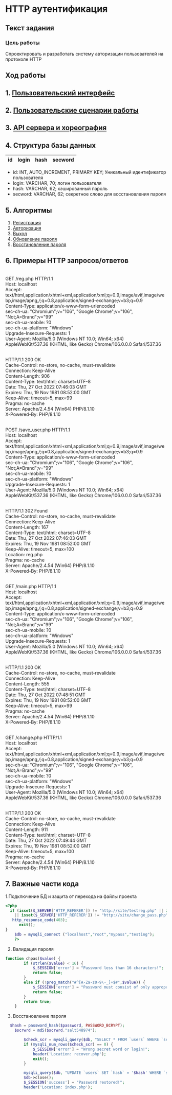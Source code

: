 # HTTP аутентификация
## Текст задания
### Цель работы
Спроектировать и разработать систему авторизации пользователей на протоколе HTTP
## Ход работы
## 1. [Пользовательский интерфейс](https://www.figma.com/file/XeUCWHBwbvV7h9eH9o9MkQ/Web-Page)
## 2. [Пользовательские сценарии работы](https://imgur.com/a/tltvChs)
## 3. [API сервера и хореография](https://imgur.com/a/KxFuDwA)
## 4. Структура базы данных
| id | login | hash | secword |
|:---|:------|:-----|:--------|
- id: INT, AUTO_INCREMENT, PRIMARY KEY;
Уникальный идентификатор пользователя
- login: VARCHAR, 70;
логин пользователя
- hash: VARCHAR, 62;
хэшированный пароль
- secword: VARCHAR, 62;
секретное слово для восстановления пароля
## 5. Алгоритмы
1. [Регистрация](https://imgur.com/a/v0FjTse)
2. [Авторизация](https://imgur.com/a/1pyMENC)
3. [Выход](https://imgur.com/a/J0175Fl)
4. [Обновление пароля](https://imgur.com/a/Gvue2Dl)
5. [Восстановление пароля](https://imgur.com/a/AnaJyg9)
## 6. Примеры HTTP запросов/ответов
<br> GET /reg.php HTTP/1.1
<br> Host: localhost
<br> Accept: text/html,application/xhtml+xml,application/xml;q=0.9,image/avif,image/webp,image/apng,*/*;q=0.8,application/signed-exchange;v=b3;q=0.9
<br> Content-Type: application/x-www-form-urlencoded
<br> sec-ch-ua: "Chromium";v="106", "Google Chrome";v="106", "Not;A=Brand";v="99"
<br> sec-ch-ua-mobile: ?0
<br> sec-ch-ua-platform: "Windows"
<br> Upgrade-Insecure-Requests: 1
<br> User-Agent: Mozilla/5.0 (Windows NT 10.0; Win64; x64) AppleWebKit/537.36 (KHTML, like Gecko) Chrome/106.0.0.0 Safari/537.36

<br> HTTP/1.1 200 OK
<br> Cache-Control: no-store, no-cache, must-revalidate
<br> Connection: Keep-Alive
<br> Content-Length: 906
<br> Content-Type: text/html; charset=UTF-8
<br> Date: Thu, 27 Oct 2022 07:46:03 GMT
<br> Expires: Thu, 19 Nov 1981 08:52:00 GMT
<br> Keep-Alive: timeout=5, max=99
<br> Pragma: no-cache
<br> Server: Apache/2.4.54 (Win64) PHP/8.1.10
<br> X-Powered-By: PHP/8.1.10



<br> POST /save_user.php HTTP/1.1
<br> Host: localhost
<br> Accept: text/html,application/xhtml+xml,application/xml;q=0.9,image/avif,image/webp,image/apng,*/*;q=0.8,application/signed-exchange;v=b3;q=0.9
<br> Content-Type: application/x-www-form-urlencoded
<br> sec-ch-ua: "Chromium";v="106", "Google Chrome";v="106", "Not;A=Brand";v="99"
<br> sec-ch-ua-mobile: ?0
<br> sec-ch-ua-platform: "Windows"
<br> Upgrade-Insecure-Requests: 1
<br> User-Agent: Mozilla/5.0 (Windows NT 10.0; Win64; x64) AppleWebKit/537.36 (KHTML, like Gecko) Chrome/106.0.0.0 Safari/537.36

<br> HTTP/1.1 302 Found
<br> Cache-Control: no-store, no-cache, must-revalidate
<br> Connection: Keep-Alive
<br> Content-Length: 167
<br> Content-Type: text/html; charset=UTF-8
<br> Date: Thu, 27 Oct 2022 07:46:03 GMT
<br> Expires: Thu, 19 Nov 1981 08:52:00 GMT
<br> Keep-Alive: timeout=5, max=100
<br> Location: reg.php
<br> Pragma: no-cache
<br> Server: Apache/2.4.54 (Win64) PHP/8.1.10
<br> X-Powered-By: PHP/8.1.10

<br> GET /main.php HTTP/1.1
<br> Host: localhost
<br> Accept: text/html,application/xhtml+xml,application/xml;q=0.9,image/avif,image/webp,image/apng,*/*;q=0.8,application/signed-exchange;v=b3;q=0.9
<br> Content-Type: application/x-www-form-urlencoded
<br> sec-ch-ua: "Chromium";v="106", "Google Chrome";v="106", "Not;A=Brand";v="99"
<br> sec-ch-ua-mobile: ?0
<br> sec-ch-ua-platform: "Windows"
<br> Upgrade-Insecure-Requests: 1
<br> User-Agent: Mozilla/5.0 (Windows NT 10.0; Win64; x64) AppleWebKit/537.36 (KHTML, like Gecko) Chrome/106.0.0.0 Safari/537.36

<br> HTTP/1.1 200 OK
<br> Cache-Control: no-store, no-cache, must-revalidate
<br> Connection: Keep-Alive
<br> Content-Length: 555
<br> Content-Type: text/html; charset=UTF-8
<br> Date: Thu, 27 Oct 2022 07:48:51 GMT
<br> Expires: Thu, 19 Nov 1981 08:52:00 GMT
<br> Keep-Alive: timeout=5, max=99
<br> Pragma: no-cache
<br> Server: Apache/2.4.54 (Win64) PHP/8.1.10
<br> X-Powered-By: PHP/8.1.10


<br> GET /change.php HTTP/1.1
<br> Host: localhost
<br> Accept: text/html,application/xhtml+xml,application/xml;q=0.9,image/avif,image/webp,image/apng,*/*;q=0.8,application/signed-exchange;v=b3;q=0.9
<br> sec-ch-ua: "Chromium";v="106", "Google Chrome";v="106", "Not;A=Brand";v="99"
<br> sec-ch-ua-mobile: ?0
<br> sec-ch-ua-platform: "Windows"
<br> Upgrade-Insecure-Requests: 1
<br> User-Agent: Mozilla/5.0 (Windows NT 10.0; Win64; x64) AppleWebKit/537.36 (KHTML, like Gecko) Chrome/106.0.0.0 Safari/537.36

<br> HTTP/1.1 200 OK
<br> Cache-Control: no-store, no-cache, must-revalidate
<br> Connection: Keep-Alive
<br> Content-Length: 911
<br> Content-Type: text/html; charset=UTF-8
<br> Date: Thu, 27 Oct 2022 07:49:44 GMT
<br> Expires: Thu, 19 Nov 1981 08:52:00 GMT
<br> Keep-Alive: timeout=5, max=100
<br> Pragma: no-cache
<br> Server: Apache/2.4.54 (Win64) PHP/8.1.10
<br> X-Powered-By: PHP/8.1.10

## 7. Важные части кода
1.Подключение БД и защита от перехода на файлы проекта
```php
<?php
  if (isset($_SERVER['HTTP_REFERER']) != "http://site/testreg.php" || isset($_SERVER['HTTP_REFERER']) != "http://site/save_user.php"
    || isset($_SERVER['HTTP_REFERER']) != "http://site/change_pass.php" || isset($_SERVER['HTTP_REFERER']) != "http://site/recovery.php") {
   http_response_code(403);
      exit();
}
    $db = mysqli_connect ("localhost","root","mypass","testing");
    ?>
```
2. Валидация пароля
```php
function chpas($value) {
        if (strlen($value) < 16) {
            $_SESSION['error'] = "Password less than 16 characters!";
            return false;
        }
        else if (!preg_match("#^[A-Za-z0-9\-_]+$#",$value)) {
            $_SESSION['error'] = "Password must consist of only appropriate symbols!";
            return false;
        }
        return true;
    }
```
3. Восстановление пароля
```php
  $hash = password_hash($password, PASSWORD_BCRYPT);
    $scrwrd = md5($scrwrd."salt548974");

        $check_scr = mysqli_query($db, "SELECT * FROM `users` WHERE `secword` = '$scrwrd' AND `login` = '$login'");
        if (mysqli_num_rows($check_scr) == 0) {
            $_SESSION['error'] = "Wrong secret word or login!";
            header('Location: recover.php');
            exit();
        }

        mysqli_query($db, "UPDATE `users` SET `hash` = '$hash' WHERE `secword` = '$scrwrd'");
        $db->close();
        $_SESSION['success'] = "Password restored!";
        header('Location: index.php');
```
